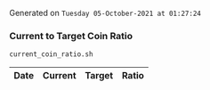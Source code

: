 Generated on `Tuesday 05-October-2021 at 01:27:24`

### Current to Target Coin Ratio
`current_coin_ratio.sh`

Date|Current|Target|Ratio
---|---|---|---
